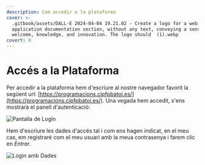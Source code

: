 ```yaml
---
description: Com accedir a la plataforma
cover: >-
  .gitbook/assets/DALL·E 2024-04-04 19.21.02 - Create a logo for a web
  application documentation section, without any text, conveying a sense of
  welcome, knowledge, and innovation. The logo should  (1).webp
coverY: 0
---
```


# Accés a la Plataforma

Per accedir a la plataforma hem d'escriure al nostre navegador favorit la següent url: [https://programacions.cipfpbatoi.es/](https://programacions.cipfpbatoi.es/). Una vegada hem accedit, s'ens mostrarà el panell d'autenticació:

![Pantalla de Login](md\_media/login\_.png)

Hem d'escriure les dades d'accés tal i com ens hagen indicat, en el meu cas, em registraré com el meu usuari amb la meua contrasenya i farem clic en _Entrar_.

![Login amb Dades](md\_media/login\_amb\_credencials.png)
